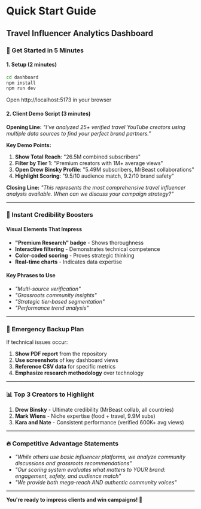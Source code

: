 # Quick Start Guide
## Travel Influencer Analytics Dashboard

### 🚀 Get Started in 5 Minutes

#### 1. Setup (2 minutes)
```bash
cd dashboard
npm install
npm run dev
```
Open http://localhost:5173 in your browser

#### 2. Client Demo Script (3 minutes)

**Opening Line:**
*"I've analyzed 25+ verified travel YouTube creators using multiple data sources to find your perfect brand partners."*

**Key Demo Points:**
1. **Show Total Reach**: "26.5M combined subscribers"
2. **Filter by Tier 1**: "Premium creators with 1M+ average views"
3. **Open Drew Binsky Profile**: "5.49M subscribers, MrBeast collaborations"
4. **Highlight Scoring**: "9.5/10 audience match, 9.2/10 brand safety"

**Closing Line:**
*"This represents the most comprehensive travel influencer analysis available. When can we discuss your campaign strategy?"*

---

### 💼 Instant Credibility Boosters

#### Visual Elements That Impress
- **"Premium Research" badge** - Shows thoroughness
- **Interactive filtering** - Demonstrates technical competence  
- **Color-coded scoring** - Proves strategic thinking
- **Real-time charts** - Indicates data expertise

#### Key Phrases to Use
- *"Multi-source verification"*
- *"Grassroots community insights"*
- *"Strategic tier-based segmentation"*
- *"Performance trend analysis"*

---

### 🎯 Emergency Backup Plan

If technical issues occur:
1. **Show PDF report** from the repository
2. **Use screenshots** of key dashboard views
3. **Reference CSV data** for specific metrics
4. **Emphasize research methodology** over technology

---

### 📊 Top 3 Creators to Highlight

1. **Drew Binsky** - Ultimate credibility (MrBeast collab, all countries)
2. **Mark Wiens** - Niche expertise (food + travel, 9.9M subs)
3. **Kara and Nate** - Consistent performance (verified 600K+ avg views)

---

### 🔥 Competitive Advantage Statements

- *"While others use basic influencer platforms, we analyze community discussions and grassroots recommendations"*
- *"Our scoring system evaluates what matters to YOUR brand: engagement, safety, and audience match"*
- *"We provide both mega-reach AND authentic community voices"*

---

**You're ready to impress clients and win campaigns! 🚀**

